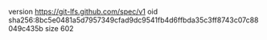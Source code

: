 version https://git-lfs.github.com/spec/v1
oid sha256:8bc5e0481a5d7957349cfad9dc9541fb4d6ffbda35c3ff8743c07c88049c435b
size 602
